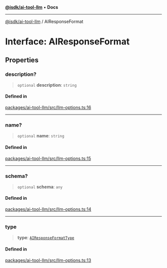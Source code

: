 [**@isdk/ai-tool-llm**](../README.md) • **Docs**

***

[@isdk/ai-tool-llm](../globals.md) / AIResponseFormat

# Interface: AIResponseFormat

## Properties

### description?

> `optional` **description**: `string`

#### Defined in

[packages/ai-tool-llm/src/llm-options.ts:16](https://github.com/isdk/ai-tool-llm.js/blob/91036fde2392dfc52f5b7e20305699862b61dc63/src/llm-options.ts#L16)

***

### name?

> `optional` **name**: `string`

#### Defined in

[packages/ai-tool-llm/src/llm-options.ts:15](https://github.com/isdk/ai-tool-llm.js/blob/91036fde2392dfc52f5b7e20305699862b61dc63/src/llm-options.ts#L15)

***

### schema?

> `optional` **schema**: `any`

#### Defined in

[packages/ai-tool-llm/src/llm-options.ts:14](https://github.com/isdk/ai-tool-llm.js/blob/91036fde2392dfc52f5b7e20305699862b61dc63/src/llm-options.ts#L14)

***

### type

> **type**: [`AIResponseFormatType`](../type-aliases/AIResponseFormatType.md)

#### Defined in

[packages/ai-tool-llm/src/llm-options.ts:13](https://github.com/isdk/ai-tool-llm.js/blob/91036fde2392dfc52f5b7e20305699862b61dc63/src/llm-options.ts#L13)
